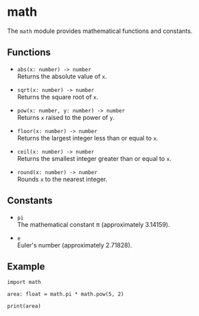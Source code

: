 # math

The `math` module provides mathematical functions and constants.

## Functions

-   `abs(x: number) -> number`  
    Returns the absolute value of `x`.

-   `sqrt(x: number) -> number`  
    Returns the square root of `x`.

-   `pow(x: number, y: number) -> number`  
    Returns `x` raised to the power of `y`.

-   `floor(x: number) -> number`  
    Returns the largest integer less than or equal to `x`.

-   `ceil(x: number) -> number`  
    Returns the smallest integer greater than or equal to `x`.

-   `round(x: number) -> number`  
    Rounds `x` to the nearest integer.

## Constants

-   `pi`  
    The mathematical constant π (approximately 3.14159).

-   `e`  
    Euler's number (approximately 2.71828).

## Example

```ez
import math

area: float = math.pi * math.pow(5, 2)

print(area)
```
